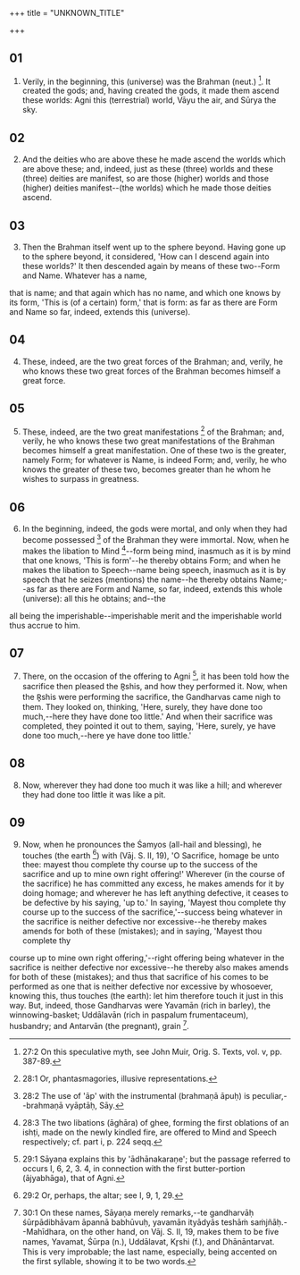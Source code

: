 +++
title = "UNKNOWN_TITLE"

+++


## 01
1. Verily, in the beginning, this (universe) was the Brahman (neut.) [^egg_136]. It created the gods; and, having created the gods, it made them ascend these worlds: Agni this (terrestrial) world, Vāyu the air, and Sūrya the sky.

[^egg_136]: 27:2 On this speculative myth, see John Muir, Orig. S. Texts, vol. v, pp. 387-89.

## 02
2. And the deities who are above these he made ascend the worlds which are above these; and, indeed, just as these (three) worlds and these (three) deities are manifest, so are those (higher) worlds and those (higher) deities manifest--(the worlds) which he made those deities ascend.

## 03
3. Then the Brahman itself went up to the sphere beyond. Having gone up to the sphere beyond, it considered, 'How can I descend again into these worlds?' It then descended again by means of these two--Form and Name. Whatever has a name,

that is name; and that again which has no name, and which one knows by its form, 'This is (of a certain) form,' that is form: as far as there are Form and Name so far, indeed, extends this (universe).

## 04
4. These, indeed, are the two great forces of the Brahman; and, verily, he who knows these two great forces of the Brahman becomes himself a great force.

## 05
5. These, indeed, are the two great manifestations [^egg_137] of the Brahman; and, verily, he who knows these two great manifestations of the Brahman becomes himself a great manifestation. One of these two is the greater, namely Form; for whatever is Name, is indeed Form; and, verily, he who knows the greater of these two, becomes greater than he whom he wishes to surpass in greatness.

[^egg_137]: 28:1 Or, phantasmagories, illusive representations.

## 06
6. In the beginning, indeed, the gods were mortal, and only when they had become possessed [^egg_138] of the Brahman they were immortal. Now, when he makes the libation to Mind [^egg_139]--form being mind, inasmuch as it is by mind that one knows, 'This is form'--he thereby obtains Form; and when he makes the libation to Speech--name being speech, inasmuch as it is by speech that he seizes (mentions) the name--he thereby obtains Name;--as far as there are Form and Name, so far, indeed, extends this whole (universe): all this he obtains; and--the

[^egg_138]: 28:2 The use of 'āp' with the instrumental (brahmaṇā āpuḥ) is peculiar,--brahmaṇā vyāptāḥ, Sāy.

[^egg_139]: 28:3 The two libations (āghāra) of ghee, forming the first oblations of an ishṭi, made on the newly kindled fire, are offered to Mind and Speech respectively; cf. part i, p. 224 seqq.

all being the imperishable--imperishable merit and the imperishable world thus accrue to him.

## 07
7. There, on the occasion of the offering to Agni [^egg_140], it has been told how the sacrifice then pleased the R̥shis, and how they performed it. Now, when the R̥shis were performing the sacrifice, the Gandharvas came nigh to them. They looked on, thinking, 'Here, surely, they have done too much,--here they have done too little.' And when their sacrifice was completed, they pointed it out to them, saying, 'Here, surely, ye have done too much,--here ye have done too little.'

[^egg_140]: 29:1 Sāyaṇa explains this by 'ādhānakaraṇe'; but the passage referred to occurs I, 6, 2, 3. 4, in connection with the first butter-portion (ājyabhāga), that of Agni.

## 08
8. Now, wherever they had done too much it was like a hill; and wherever they had done too little it was like a pit.

## 09
9. Now, when he pronounces the Śamyos (all-hail and blessing), he touches (the earth [^egg_141]) with (Vāj. S. II, 19), 'O Sacrifice, homage be unto thee: mayest thou complete thy course up to the success of the sacrifice and up to mine own right offering!' Wherever (in the course of the sacrifice) he has committed any excess, he makes amends for it by doing homage; and wherever he has left anything defective, it ceases to be defective by his saying, 'up to.' In saying, 'Mayest thou complete thy course up to the success of the sacrifice,'--success being whatever in the sacrifice is neither defective nor excessive--he thereby makes amends for both of these (mistakes); and in saying, 'Mayest thou complete thy

[^egg_141]: 29:2 Or, perhaps, the altar; see I, 9, 1, 29.

course up to mine own right offering,'--right offering being whatever in the sacrifice is neither defective nor excessive--he thereby also makes amends for both of these (mistakes); and thus that sacrifice of his comes to be performed as one that is neither defective nor excessive by whosoever, knowing this, thus touches (the earth): let him therefore touch it just in this way. But, indeed, those Gandharvas were Yavamān (rich in barley), the winnowing-basket; Uddālavān (rich in paspalum frumentaceum), husbandry; and Antarvān (the pregnant), grain [^egg_142].

[^egg_142]: 30:1 On these names, Sāyaṇa merely remarks,--te gandharvāḥ śūrpādibhāvam āpannā babhūvuḥ, yavamān ityādyās teshāṁ saṁjñāḥ.--Mahīdhara, on the other hand, on Vāj. S. II, 19, makes them to be five names, Yavamat, Śūrpa (n.), Uddālavat, Kr̥shi (f.), and Dhānāntarvat. This is very improbable; the last name, especially, being accented on the first syllable, showing it to be two words.

